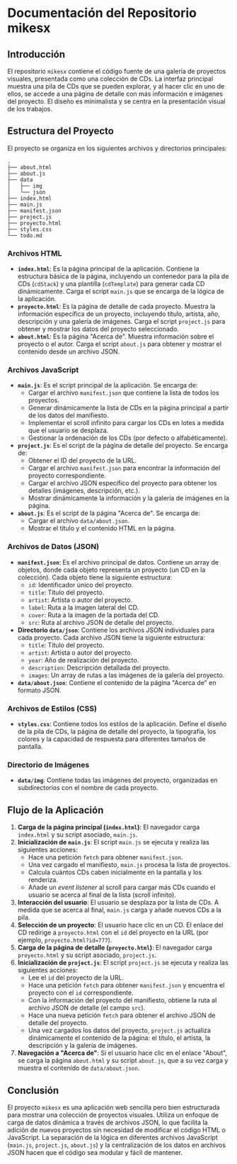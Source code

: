 # Documentación del Repositorio mikesx

## Introducción

El repositorio `mikesx` contiene el código fuente de una galería de proyectos visuales, presentada como una colección de CDs. La interfaz principal muestra una pila de CDs que se pueden explorar, y al hacer clic en uno de ellos, se accede a una página de detalle con más información e imágenes del proyecto. El diseño es minimalista y se centra en la presentación visual de los trabajos.

## Estructura del Proyecto

El proyecto se organiza en los siguientes archivos y directorios principales:

```
.
├── about.html
├── about.js
├── data
│   ├── img
│   └── json
├── index.html
├── main.js
├── manifest.json
├── project.js
├── proyecto.html
├── styles.css
└── todo.md
```

### Archivos HTML

- **`index.html`**: Es la página principal de la aplicación. Contiene la estructura básica de la página, incluyendo un contenedor para la pila de CDs (`cdStack`) y una plantilla (`cdTemplate`) para generar cada CD dinámicamente. Carga el script `main.js` que se encarga de la lógica de la aplicación.
- **`proyecto.html`**: Es la página de detalle de cada proyecto. Muestra la información específica de un proyecto, incluyendo título, artista, año, descripción y una galería de imágenes. Carga el script `project.js` para obtener y mostrar los datos del proyecto seleccionado.
- **`about.html`**: Es la página "Acerca de". Muestra información sobre el proyecto o el autor. Carga el script `about.js` para obtener y mostrar el contenido desde un archivo JSON.

### Archivos JavaScript

- **`main.js`**: Es el script principal de la aplicación. Se encarga de:
    - Cargar el archivo `manifest.json` que contiene la lista de todos los proyectos.
    - Generar dinámicamente la lista de CDs en la página principal a partir de los datos del manifiesto.
    - Implementar el scroll infinito para cargar los CDs en lotes a medida que el usuario se desplaza.
    - Gestionar la ordenación de los CDs (por defecto o alfabéticamente).
- **`project.js`**: Es el script de la página de detalle del proyecto. Se encarga de:
    - Obtener el ID del proyecto de la URL.
    - Cargar el archivo `manifest.json` para encontrar la información del proyecto correspondiente.
    - Cargar el archivo JSON específico del proyecto para obtener los detalles (imágenes, descripción, etc.).
    - Mostrar dinámicamente la información y la galería de imágenes en la página.
- **`about.js`**: Es el script de la página "Acerca de". Se encarga de:
    - Cargar el archivo `data/about.json`.
    - Mostrar el título y el contenido HTML en la página.

### Archivos de Datos (JSON)

- **`manifest.json`**: Es el archivo principal de datos. Contiene un array de objetos, donde cada objeto representa un proyecto (un CD en la colección). Cada objeto tiene la siguiente estructura:
    - `id`: Identificador único del proyecto.
    - `title`: Título del proyecto.
    - `artist`: Artista o autor del proyecto.
    - `label`: Ruta a la imagen lateral del CD.
    - `cover`: Ruta a la imagen de la portada del CD.
    - `src`: Ruta al archivo JSON de detalle del proyecto.
- **Directorio `data/json`**: Contiene los archivos JSON individuales para cada proyecto. Cada archivo JSON tiene la siguiente estructura:
    - `title`: Título del proyecto.
    - `artist`: Artista o autor del proyecto.
    - `year`: Año de realización del proyecto.
    - `description`: Descripción detallada del proyecto.
    - `images`: Un array de rutas a las imágenes de la galería del proyecto.
- **`data/about.json`**: Contiene el contenido de la página "Acerca de" en formato JSON.

### Archivos de Estilos (CSS)

- **`styles.css`**: Contiene todos los estilos de la aplicación. Define el diseño de la pila de CDs, la página de detalle del proyecto, la tipografía, los colores y la capacidad de respuesta para diferentes tamaños de pantalla.

### Directorio de Imágenes

- **`data/img`**: Contiene todas las imágenes del proyecto, organizadas en subdirectorios con el nombre de cada proyecto.

## Flujo de la Aplicación

1.  **Carga de la página principal (`index.html`)**: El navegador carga `index.html` y su script asociado, `main.js`.
2.  **Inicialización de `main.js`**: El script `main.js` se ejecuta y realiza las siguientes acciones:
    -   Hace una petición `fetch` para obtener `manifest.json`.
    -   Una vez cargado el manifiesto, `main.js` procesa la lista de proyectos.
    -   Calcula cuántos CDs caben inicialmente en la pantalla y los renderiza.
    -   Añade un *event listener* al scroll para cargar más CDs cuando el usuario se acerca al final de la lista (scroll infinito).
3.  **Interacción del usuario**: El usuario se desplaza por la lista de CDs. A medida que se acerca al final, `main.js` carga y añade nuevos CDs a la pila.
4.  **Selección de un proyecto**: El usuario hace clic en un CD. El enlace del CD redirige a `proyecto.html` con el `id` del proyecto en la URL (por ejemplo, `proyecto.html?id=777`).
5.  **Carga de la página de detalle (`proyecto.html`)**: El navegador carga `proyecto.html` y su script asociado, `project.js`.
6.  **Inicialización de `project.js`**: El script `project.js` se ejecuta y realiza las siguientes acciones:
    -   Lee el `id` del proyecto de la URL.
    -   Hace una petición `fetch` para obtener `manifest.json` y encuentra el proyecto con el `id` correspondiente.
    -   Con la información del proyecto del manifiesto, obtiene la ruta al archivo JSON de detalle (el campo `src`).
    -   Hace una nueva petición `fetch` para obtener el archivo JSON de detalle del proyecto.
    -   Una vez cargados los datos del proyecto, `project.js` actualiza dinámicamente el contenido de la página: el título, el artista, la descripción y la galería de imágenes.
7.  **Navegación a "Acerca de"**: Si el usuario hace clic en el enlace "About", se carga la página `about.html` y su script `about.js`, que a su vez carga y muestra el contenido de `data/about.json`.

## Conclusión

El proyecto `mikesx` es una aplicación web sencilla pero bien estructurada para mostrar una colección de proyectos visuales. Utiliza un enfoque de carga de datos dinámica a través de archivos JSON, lo que facilita la adición de nuevos proyectos sin necesidad de modificar el código HTML o JavaScript. La separación de la lógica en diferentes archivos JavaScript (`main.js`, `project.js`, `about.js`) y la centralización de los datos en archivos JSON hacen que el código sea modular y fácil de mantener.
